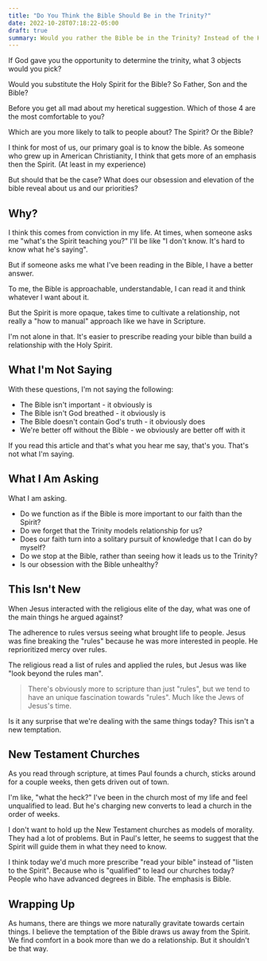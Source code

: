 ```yaml
---
title: "Do You Think the Bible Should Be in the Trinity?"
date: 2022-10-28T07:18:22-05:00
draft: true
summary: Would you rather the Bible be in the Trinity? Instead of the Holy Spirit? Why is the Bible more comfortable to us?
---
```


If God gave you the opportunity to determine the trinity, what 3 objects would you pick?

Would you substitute the Holy Spirit for the Bible? So Father, Son and the Bible?

Before you get all mad about my heretical suggestion. Which of those 4 are the most comfortable to you?

Which are you more likely to talk to people about? The Spirit? Or the Bible?

I think for most of us, our primary goal is to know the bible. As someone who grew up in American Christianity, I think that gets more of an emphasis then the Spirit. (At least in my experience)

But should that be the case? What does our obsession and elevation of the bible reveal about us and our priorities?

## Why?

I think this comes from conviction in my life. At times, when someone asks me "what's the Spirit teaching you?" I'll be like "I don't know. It's hard to know what he's saying".

But if someone asks me what I've been reading in the Bible, I have a better answer.

To me, the Bible is approachable, understandable, I can read it and think whatever I want about it.

But the Spirit is more opaque, takes time to cultivate a relationship, not really a "how to manual" approach like we have in Scripture.

I'm not alone in that. It's easier to prescribe reading your bible than build a relationship with the Holy Spirit.

## What I'm Not Saying

With these questions, I'm not saying the following:

* The Bible isn't important - it obviously is
* The Bible isn't God breathed - it obviously is
* The Bible doesn't contain God's truth - it obviously does
* We're better off without the Bible - we obviously are better off with it

If you read this article and that's what you hear me say, that's you. That's not what I'm saying.

## What I Am Asking

What I am asking.

* Do we function as if the Bible is more important to our faith than the Spirit?
* Do we forget that the Trinity models relationship for us?
* Does our faith turn into a solitary pursuit of knowledge that I can do by myself?
* Do we stop at the Bible, rather than seeing how it leads us to the Trinity? 
* Is our obsession with the Bible unhealthy?

## This Isn't New

When Jesus interacted with the religious elite of the day, what was one of the main things he argued against?

The adherence to rules versus seeing what brought life to people. Jesus was fine breaking the "rules" because he was more interested in people. He reprioritized mercy over rules.

The religious read a list of rules and applied the rules, but Jesus was like "look beyond the rules man".

> There's obviously more to scripture than just "rules", but we tend to have an unique fascination towards "rules". Much like the Jews of Jesus's time.

Is it any surprise that we're dealing with the same things today? This isn't a new temptation.

## New Testament Churches

As you read through scripture, at times Paul founds a church, sticks around for a couple weeks, then gets driven out of town.

I'm like, "what the heck?" I've been in the church most of my life and feel unqualified to lead. But he's charging new converts to lead a church in the order of weeks.

I don't want to hold up the New Testament churches as models of morality. They had a lot of problems. But in Paul's letter, he seems to suggest that the Spirit will guide them in what they need to know.

I think today we'd much more prescribe "read your bible" instead of "listen to the Spirit". Because who is "qualified" to lead our churches today? People who have advanced degrees in Bible. The emphasis is Bible.

## Wrapping Up

As humans, there are things we more naturally gravitate towards certain things. I believe the temptation of the Bible draws us away from the Spirit. We find comfort in a book more than we do a relationship. But it shouldn't be that way.
